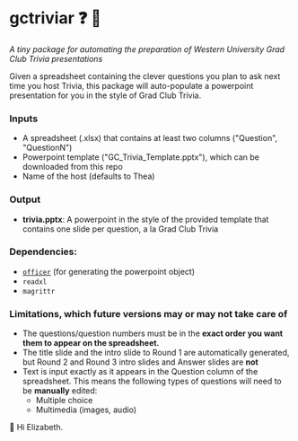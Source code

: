 # gctriviar :question: :beers:
*A tiny package for automating the preparation of Western University Grad Club Trivia presentations*

Given a spreadsheet containing the clever questions you plan to ask next time you host Trivia, this package will auto-populate a powerpoint presentation for you in the style of Grad Club Trivia.

### Inputs
- A spreadsheet (.xlsx) that contains at least two columns ("Question", "QuestionN")
- Powerpoint template ("GC_Trivia_Template.pptx"), which can be downloaded from this repo
- Name of the host (defaults to Thea)

### Output
- **trivia.pptx**: A powerpoint in the style of the provided template that contains one slide per question, a la Grad Club Trivia

### Dependencies:
- [`officer`](https://cran.r-project.org/web/packages/officer/) (for generating the powerpoint object)
- `readxl`
- `magrittr`

### Limitations, which future versions may or may not take care of
- The questions/question numbers must be in the **exact order you want them to appear on the spreadsheet.**
- The title slide and the intro slide to Round 1 are automatically generated, but Round 2 and Round 3 intro slides and Answer slides are **not**
- Text is input exactly as it appears in the Question column of the spreadsheet. This means the following types of questions will need to be **manually** edited:
  - Multiple choice
  - Multimedia (images, audio)


:wave: Hi Elizabeth.
